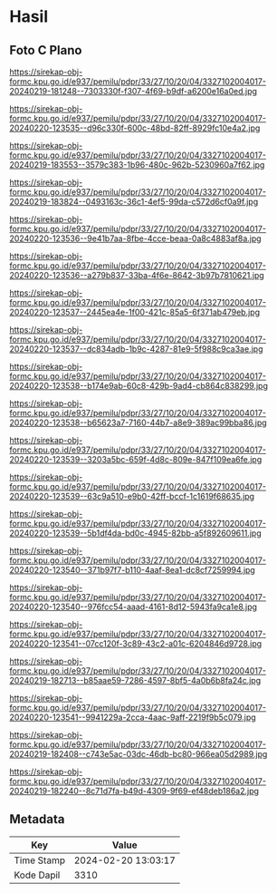 # Hasil

## Foto C Plano

https://sirekap-obj-formc.kpu.go.id/e937/pemilu/pdpr/33/27/10/20/04/3327102004017-20240219-181248--7303330f-f307-4f69-b9df-a6200e16a0ed.jpg

https://sirekap-obj-formc.kpu.go.id/e937/pemilu/pdpr/33/27/10/20/04/3327102004017-20240220-123535--d96c330f-600c-48bd-82ff-8929fc10e4a2.jpg

https://sirekap-obj-formc.kpu.go.id/e937/pemilu/pdpr/33/27/10/20/04/3327102004017-20240219-183553--3579c383-1b96-480c-962b-5230960a7f62.jpg

https://sirekap-obj-formc.kpu.go.id/e937/pemilu/pdpr/33/27/10/20/04/3327102004017-20240219-183824--0493163c-36c1-4ef5-99da-c572d6cf0a9f.jpg

https://sirekap-obj-formc.kpu.go.id/e937/pemilu/pdpr/33/27/10/20/04/3327102004017-20240220-123536--9e41b7aa-8fbe-4cce-beaa-0a8c4883af8a.jpg

https://sirekap-obj-formc.kpu.go.id/e937/pemilu/pdpr/33/27/10/20/04/3327102004017-20240220-123536--a279b837-33ba-4f6e-8642-3b97b7810621.jpg

https://sirekap-obj-formc.kpu.go.id/e937/pemilu/pdpr/33/27/10/20/04/3327102004017-20240220-123537--2445ea4e-1f00-421c-85a5-6f371ab479eb.jpg

https://sirekap-obj-formc.kpu.go.id/e937/pemilu/pdpr/33/27/10/20/04/3327102004017-20240220-123537--dc834adb-1b9c-4287-81e9-5f988c9ca3ae.jpg

https://sirekap-obj-formc.kpu.go.id/e937/pemilu/pdpr/33/27/10/20/04/3327102004017-20240220-123538--b174e9ab-60c8-429b-9ad4-cb864c838299.jpg

https://sirekap-obj-formc.kpu.go.id/e937/pemilu/pdpr/33/27/10/20/04/3327102004017-20240220-123538--b65623a7-7160-44b7-a8e9-389ac99bba86.jpg

https://sirekap-obj-formc.kpu.go.id/e937/pemilu/pdpr/33/27/10/20/04/3327102004017-20240220-123539--3203a5bc-659f-4d8c-809e-847f109ea6fe.jpg

https://sirekap-obj-formc.kpu.go.id/e937/pemilu/pdpr/33/27/10/20/04/3327102004017-20240220-123539--63c9a510-e9b0-42ff-bccf-1c1619f68635.jpg

https://sirekap-obj-formc.kpu.go.id/e937/pemilu/pdpr/33/27/10/20/04/3327102004017-20240220-123539--5b1df4da-bd0c-4945-82bb-a5f892609611.jpg

https://sirekap-obj-formc.kpu.go.id/e937/pemilu/pdpr/33/27/10/20/04/3327102004017-20240220-123540--371b97f7-b110-4aaf-8ea1-dc8cf7259994.jpg

https://sirekap-obj-formc.kpu.go.id/e937/pemilu/pdpr/33/27/10/20/04/3327102004017-20240220-123540--976fcc54-aaad-4161-8d12-5943fa9ca1e8.jpg

https://sirekap-obj-formc.kpu.go.id/e937/pemilu/pdpr/33/27/10/20/04/3327102004017-20240220-123541--07cc120f-3c89-43c2-a01c-6204846d9728.jpg

https://sirekap-obj-formc.kpu.go.id/e937/pemilu/pdpr/33/27/10/20/04/3327102004017-20240219-182713--b85aae59-7286-4597-8bf5-4a0b6b8fa24c.jpg

https://sirekap-obj-formc.kpu.go.id/e937/pemilu/pdpr/33/27/10/20/04/3327102004017-20240220-123541--9941229a-2cca-4aac-9aff-2219f9b5c079.jpg

https://sirekap-obj-formc.kpu.go.id/e937/pemilu/pdpr/33/27/10/20/04/3327102004017-20240219-182408--c743e5ac-03dc-46db-bc80-966ea05d2989.jpg

https://sirekap-obj-formc.kpu.go.id/e937/pemilu/pdpr/33/27/10/20/04/3327102004017-20240219-182240--8c71d7fa-b49d-4309-9f69-ef48deb186a2.jpg


## Metadata

| Key        | Value               |
| ---------- | ------------------- |
| Time Stamp | 2024-02-20 13:03:17 |
| Kode Dapil | 3310                |




